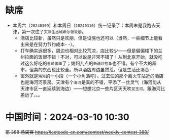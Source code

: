 
# 缺席

- 本周六（`20240309`）和本周日（`20240310`）统一记录了：本周末是我跑去天津，第一次住了`天津生态城希尔顿欢朋`。
  * 酒店比较新，虽然只是欢朋，但是设施也还可以（当然，一些细节上能看出来是在努力节约成本- -）。
  * 打车确实远很多，周边也相对比较荒凉，店比较少——但是偏偏楼下的兰州拉面的饭很不错！不对，可以说是非常不错了！从到北京开始，就没吃过这么好吃的`番茄盖面`了；媳妇儿点的`新疆炒拉条`也不错。有个不大的超市，但卖的东西也比较全。所以酒店周边虽然荒，但是生活还凑合- -
  * 窗外就是`海河`的一小段（一个小角落吧）。过去住的那个离火车站近的酒店也是海河河景房。天津有个`海河`是真的不错，平添了一丝灵气（海河能从天津市区一直延续到海边）——想想北京一些片区天天吹`昆玉河`，跟海河比差远了。。。

# 中国时间：2024-03-10 10:30

~~第 388 场周赛 https://leetcode-cn.com/contest/weekly-contest-388/~~
